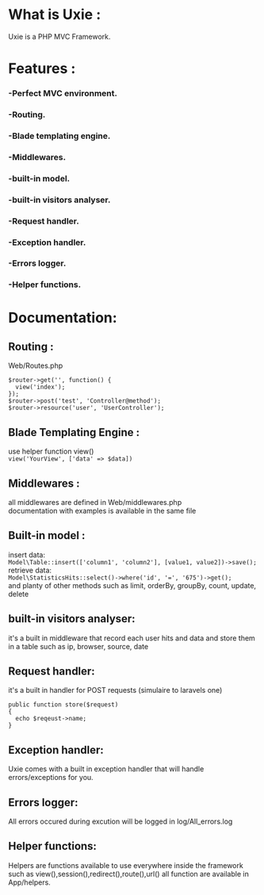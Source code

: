 # What is Uxie :

Uxie is a PHP MVC Framework.

# Features :
### -Perfect MVC environment.
### -Routing.
### -Blade templating engine.
### -Middlewares.
### -built-in model.
### -built-in visitors analyser.
### -Request handler.
### -Exception handler.
### -Errors logger.
### -Helper functions.

# Documentation:
## Routing :
Web/Routes.php  
```
$router->get('', function() {  
  view('index');
});  
$router->post('test', 'Controller@method');  
$router->resource('user', 'UserController');  
```
## Blade Templating Engine :
use helper function view()  
`
view('YourView', ['data' => $data])
`
## Middlewares :
all middlewares are defined in Web/middlewares.php  
documentation with examples is available in the same file  
## Built-in model :
insert data:  
`
Model\Table::insert(['column1', 'column2'], [value1, value2])->save();
`  
retrieve data:  
`
Model\StatisticsHits::select()->where('id', '=', '675')->get();
`  
and planty of other methods such as limit, orderBy, groupBy, count, update, delete  
## built-in visitors analyser:
it's a built in middleware that record each user hits and data and store them in a table
such as ip, browser, source, date
## Request handler:
it's a built in handler for POST requests (simulaire to laravels one)  
```
public function store($request)  
{  
  echo $reqeust->name;  
}
```
## Exception handler:
Uxie comes with a built in exception handler that will handle errors/exceptions for you.
## Errors logger:
All errors occured during excution will be logged in log/All_errors.log
## Helper functions:
Helpers are functions available to use everywhere inside the framework such as view(),session(),redirect(),route(),url()
all function are available in App/helpers.
